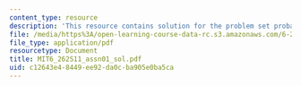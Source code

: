 ```yaml
---
content_type: resource
description: 'This resource contains solution for the problem set probability. '
file: /media/https%3A/open-learning-course-data-rc.s3.amazonaws.com/6-262-discrete-stochastic-processes-spring-2011/c12643e48449ee92da0cba905e0ba5ca_MIT6_262S11_assn01_sol.pdf
file_type: application/pdf
resourcetype: Document
title: MIT6_262S11_assn01_sol.pdf
uid: c12643e4-8449-ee92-da0c-ba905e0ba5ca
---
```

